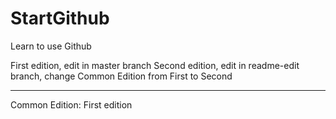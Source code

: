 # StartGithub
Learn to use Github

First edition, edit in master branch
Second edition, edit in readme-edit branch, change Common Edition from First to Second

-------------------------------------------
Common Edition:
First edition
